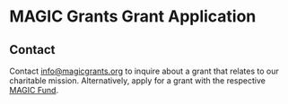 # MAGIC Grants Grant Application

## Contact

Contact [info@magicgrants.org](mailto:info@magicgrants.org) to inquire about a grant that relates to our charitable mission. Alternatively, apply for a grant with the respective [MAGIC Fund](https://magicgrants.org/funds).
